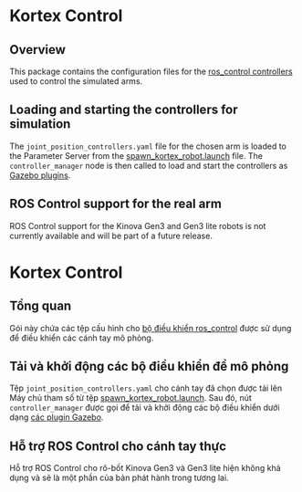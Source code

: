 <!-- 
* KINOVA (R) KORTEX (TM)
*
* Copyright (c) 2018 Kinova inc. All rights reserved.
*
* This software may be modified and distributed 
* under the terms of the BSD 3-Clause license. 
*
* Refer to the LICENSE file for details.
*
* -->

# Kortex Control

## Overview
This package contains the configuration files for the [ros_control controllers](http://wiki.ros.org/ros_control) used to control the simulated arms.  

## Loading and starting the controllers for simulation

The `joint_position_controllers.yaml` file for the chosen arm is loaded to the Parameter Server from the [spawn_kortex_robot.launch](../kortex_gazebo/launch/spawn_kortex_robot.launch) file. The `controller_manager` node is then called to load and start the controllers as [Gazebo plugins](http://wiki.ros.org/gazebo_ros_control). 

## ROS Control support for the real arm

ROS Control support for the Kinova Gen3 and Gen3 lite robots is not currently available and will be part of a future release.  

# Kortex Control

## Tổng quan
Gói này chứa các tệp cấu hình cho [bộ điều khiển ros_control](http://wiki.ros.org/ros_control) được sử dụng để điều khiển các cánh tay mô phỏng.

## Tải và khởi động các bộ điều khiển để mô phỏng

Tệp `joint_position_controllers.yaml` cho cánh tay đã chọn được tải lên Máy chủ tham số từ tệp [spawn_kortex_robot.launch](../kortex_gazebo/launch/spawn_kortex_robot.launch). Sau đó, nút `controller_manager` được gọi để tải và khởi động các bộ điều khiển dưới dạng [các plugin Gazebo](http://wiki.ros.org/gazebo_ros_control).

## Hỗ trợ ROS Control cho cánh tay thực

Hỗ trợ ROS Control cho rô-bốt Kinova Gen3 và Gen3 lite hiện không khả dụng và sẽ là một phần của bản phát hành trong tương lai.
